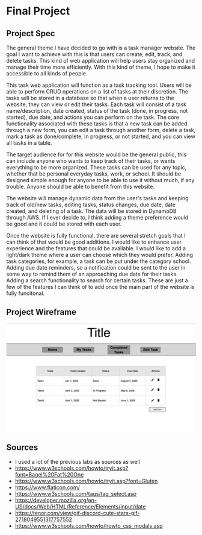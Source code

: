 # Final Project

## Project Spec

The general theme I have decided to go with is a task manager website. The goal I want to achieve with this is that users can create, edit, track, and delete tasks. This kind of web application will help users stay organized and manage their time more efficiently. With this kind of theme, I hope to make it accessible to all kinds of people.

This task web application will function as a task tracking tool. Users will be able to perform CRUD operations on a list of tasks at their discretion. The tasks will be stored in a database so that when a user returns to the website, they can view or edit their tasks. Each task will consist of a task name/description, date created, status of the task (done, in progress, not started), due date, and actions you can perform on the task. The core functionality associated with these tasks is that a new task can be added through a new form, you can edit a task through another form, delete a task, mark a task as done/complete, in progress, or not started, and you can view all tasks in a table. 

The target audience for for this website would be the general public, this can include anyone who wants to keep track of their tasks, or wants everything to be more organized. These tasks can be used for any topic, whether that be personal everyday tasks, work, or school. It should be designed simple enough for anyone to be able to use it without much, if any trouble. Anyone should be able to benefit from this website.

The website will manage dynamic data from the user's tasks and keeping track of old/new tasks, editing tasks, status changes, due date, date created, and deleting of a task. The data will be stored in DynamoDB through AWS. If I ever decide to, I think adding a theme preference would be good and it could be stored with each user. 

Once the website is fully functional, there are several stretch goals that I can think of that would be good additions. I would like to enhance user experience and the features that could be available. I would like to add a light/dark theme where a user can choose which they would prefer. Adding task categories, for example, a task can be put under the category school. Adding due date reminders, so a notification could be sent to the user in some way to remind them of an approaching due date for their tasks. Adding a search functionality to search for certain tasks. These are just a few of the features I can think of to add once the main part of the website is fully funcitonal.

## Project Wireframe

![wireframe](wireframe.png)

## Sources
* I used a lot of the previous labs as sources as well
* https://www.w3schools.com/howto/tryit.asp?font=Bagel%20Fat%20One
* https://www.w3schools.com/howto/tryit.asp?font=Gluten
* https://www.flaticon.com/
* https://www.w3schools.com/tags/tag_select.asp
* https://developer.mozilla.org/en-US/docs/Web/HTML/Reference/Elements/input/date
* https://tenor.com/view/gif-discord-cute-stars-gif-2718049551317757552
* https://www.w3schools.com/howto/howto_css_modals.asp